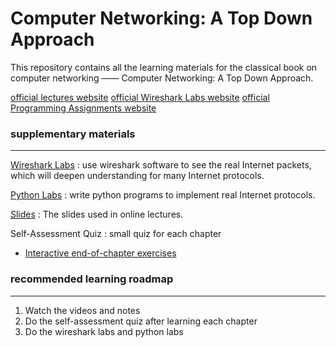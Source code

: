 # Computer Networking: A Top Down Approach

This repository contains all the learning materials for the classical book on computer networking —— Computer Networking: A Top Down Approach.

[official lectures website](https://gaia.cs.umass.edu/kurose_ross/lectures.php)
[official Wireshark Labs website](https://gaia.cs.umass.edu/kurose_ross/wireshark.php)
[official Programming Assignments website](https://gaia.cs.umass.edu/kurose_ross/programming.php)


### supplementary materials

---

[Wireshark Labs](./labs) : use wireshark software to see the real Internet packets, which will deepen understanding for many Internet protocols.

[Python Labs](./Programming_Assignments) : write python programs to implement real Internet protocols.

[Slides](./slides_v8) : The slides used in online lectures.

Self-Assessment Quiz : small quiz for each chapter

- [Interactive end-of-chapter exercises](https://gaia.cs.umass.edu/kurose_ross/interactive/) 




### recommended learning roadmap

---

1. Watch the videos and notes
2. Do the self-assessment quiz after learning each chapter
3. Do the wireshark labs and python labs




